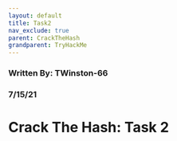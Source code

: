 ```yaml
---
layout: default
title: Task2
nav_exclude: true
parent: CrackTheHash
grandparent: TryHackMe
---
```


### Written By: TWinston-66 
### 7/15/21
# Crack The Hash: Task 2